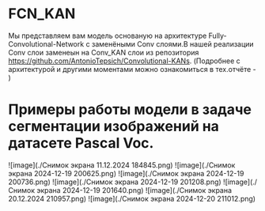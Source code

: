 # FCN_KAN
Мы представляем вам модель основаную на архитектуре Fully-Convolutional-Network с заменёными Conv слоями.В нашей реализации Conv слои заменеын на Conv_KAN слои из репозитория https://github.com/AntonioTepsich/Convolutional-KANs.
(Подробнее с архитектурой и другими моментами можно ознакомиться в тех.отчёте - )
# Примеры работы модели в задаче сегментации изображений на датасете Pascal Voc.
![image](./Снимок экрана 11.12.2024 184845.png)
![image](./Снимок экрана 2024-12-19 200625.png)
![image](./Снимок экрана 2024-12-19 200736.png)
![image](./Снимок экрана 2024-12-19 201208.png)
![image](./Снимок экрана 2024-12-19 201640.png)
![image](./Снимок экрана 20.12.2024 210957.png)
![image](./Снимок экрана 2024-12-20 211012.png)
